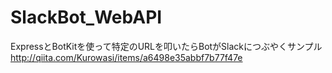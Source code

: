 # SlackBot_WebAPI
ExpressとBotKitを使って特定のURLを叩いたらBotがSlackにつぶやくサンプル  
http://qiita.com/Kurowasi/items/a6498e35abbf7b77f47e